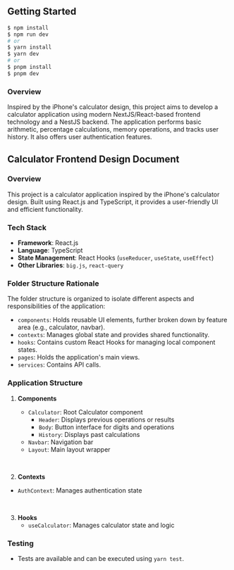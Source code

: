 ## Getting Started

```bash
$ npm install
$ npm run dev
# or
$ yarn install
$ yarn dev
# or
$ pnpm install
$ pnpm dev
```

### Overview

Inspired by the iPhone's calculator design, this project aims to develop a calculator application using modern NextJS/React-based frontend technology and a NestJS backend. The application performs basic arithmetic, percentage calculations, memory operations, and tracks user history. It also offers user authentication features.

## Calculator Frontend Design Document

### Overview

This project is a calculator application inspired by the iPhone's calculator design. Built using React.js and TypeScript, it provides a user-friendly UI and efficient functionality.

### Tech Stack

- **Framework**: React.js
- **Language**: TypeScript
- **State Management**: React Hooks (`useReducer`, `useState`, `useEffect`)
- **Other Libraries**: `big.js`, `react-query`

### Folder Structure Rationale

The folder structure is organized to isolate different aspects and responsibilities of the application:

- `components`: Holds reusable UI elements, further broken down by feature area (e.g., calculator, navbar).
- `contexts`: Manages global state and provides shared functionality.
- `hooks`: Contains custom React Hooks for managing local component states.
- `pages`: Holds the application's main views.
- `services`: Contains API calls.

### Application Structure

1. **Components**

   - `Calculator`: Root Calculator component
     - `Header`: Displays previous operations or results
     - `Body`: Button interface for digits and operations
     - `History`: Displays past calculations
   - `Navbar`: Navigation bar
   - `Layout`: Main layout wrapper

<br/>

2. **Contexts**

- `AuthContext`: Manages authentication state

<br/>

3. **Hooks**
   - `useCalculator`: Manages calculator state and logic

### Testing

- Tests are available and can be executed using `yarn test`.
